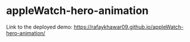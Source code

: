 # appleWatch-hero-animation

Link to the deployed demo: https://rafaykhawar09.github.io/appleWatch-hero-animation/
